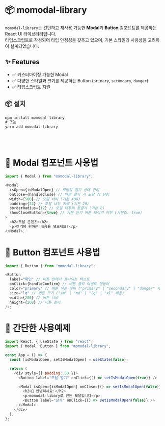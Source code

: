 <!-- @format -->

# 📦 momodal-library

`momodal-library`는 간단하고 재사용 가능한 **Modal**과 **Button** 컴포넌트를 제공하는 React UI 라이브러리입니다.  
타입스크립트로 작성되어 타입 안정성을 갖추고 있으며, 기본 스타일과 사용성을 고려하여 설계되었습니다.

## ✨ Features

- ✅ 커스터마이징 가능한 Modal
- ✅ 다양한 스타일과 크기를 제공하는 Button (`primary`, `secondary`, `danger`)
- ✅ 타입스크립트 지원

## 📦 설치

```js
npm install momodal-library
# 또는
yarn add momodal-library
```

<br>
<br>

# 🚀 Modal 컴포넌트 사용법

```js
import { Modal } from "momodal-library";

<Modal
  isOpen={isModalOpen} // 모달창 열기 상태 관리
  onClose={handleClose} // 바깥 클릭 시 모달 창 닫힘
  width={500} // 모달 너비 (기본 400)
  padding={24} // 모달 내부 여백 (기본 20)
  borderRadius={12} // 모달 테투리 둥글기 (기본 8)
  showCloseButton={true} // 기본 닫기 버튼 보이기 여부 (기본값: true)
>
  <h2>모달 콘텐츠</h2>
  <p>여기에 원하는 내용을 넣으세요!</p>
</Modal>;
```

# 🚀 Button 컴포넌트 사용법

```js
import { Button } from "momodal-library";

<Button
  label="확인" // 버튼 안에서 표시되는 텍스트
  onClick={handleConfirm} // 버튼 클릭 이벤트 핸들러
  color="primary" // 버튼 색상 테마 ("primary" | "secondary" | "danger" 제공)
  size="lg" // 버튼 크기 ("sm" | "md" | "lg" | "xl"	제공)
  width={200} // 버튼 너비
  height={200} // 버튼 높이
/>;
```

# 🚀 간단한 사용예제

```js
import React, { useState } from "react";
import { Modal, Button } from "momodal-library";

const App = () => {
  const [isModalOpen, setIsModalOpen] = useState(false);

  return (
    <div style={{ padding: 50 }}>
      <Button label="모달 열기" onClick={() => setIsModalOpen(true)} />

      <Modal isOpen={isModalOpen} onClose={() => setIsModalOpen(false)}>
        <h2>🎉 안녕하세요!</h2>
        <p>momodal-libary로 만든 모달입니다</p>
        <Button label="닫기" onClick={() => setIsModalOpen(false)} />
      </Modal>
    </div>
  );
};
```
